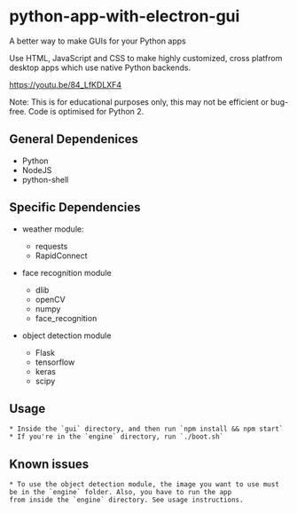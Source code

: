 # python-app-with-electron-gui
A better way to make GUIs for your Python apps


Use HTML, JavaScript and CSS to make highly customized, cross platfrom desktop apps which use native Python backends.


https://youtu.be/84_LfKDLXF4

Note: This is for educational purposes only, this may not be efficient or bug-free. Code is optimised for Python 2.

## General Dependenices
  * Python
  * NodeJS
  * python-shell
 
## Specific Dependencies
  * weather module:
    * requests
    * RapidConnect
  
  * face recognition module
    * dlib
    * openCV
    * numpy
    * face_recognition
   
  * object detection module
    * Flask
    * tensorflow
    * keras
    * scipy
    
    
## Usage
    * Inside the `gui` directory, and then run `npm install && npm start`
    * If you're in the `engine` directory, run `./boot.sh`
    
## Known issues
    * To use the object detection module, the image you want to use must be in the `engine` folder. Also, you have to run the app
    from inside the `engine` directory. See usage instructions.
   
   
  
